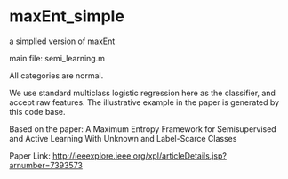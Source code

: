 # maxEnt_simple
a simplied version of maxEnt

main file: semi_learning.m

All categories are normal.

We use standard multiclass logistic regression here as the classifier, and accept raw features. The illustrative example in the paper is generated by this code base.

Based on the paper:
A Maximum Entropy Framework for Semisupervised and Active Learning With Unknown and Label-Scarce Classes

Paper Link:
http://ieeexplore.ieee.org/xpl/articleDetails.jsp?arnumber=7393573
